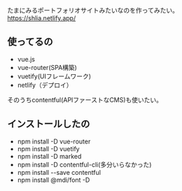 たまにみるポートフォリオサイトみたいなのを作ってみたい。
https://shlia.netlify.app/


## 使ってるの
- vue.js
- vue-router(SPA構築)
- vuetify(UIフレームワーク)
- netlify（デプロイ）

そのうちcontentful(APIファーストなCMS)も使いたい。


## インストールしたの

- npm install -D vue-router
- npm install -D vuetify
- npm install -D marked
- npm install -D contentful-cli(多分いらなかった)
- npm install --save contentful
- npm install @mdi/font -D